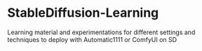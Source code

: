# StableDiffusion-Learning
Learning material and experimentations for different settings and techniques to deploy with Automatic1111 or ComfyUI on SD
